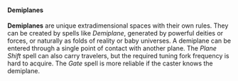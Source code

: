 #### Demiplanes

**Demiplanes** are unique extradimensional spaces with their own rules.
They can be created by spells like _<span class="spell spell-Demiplane_demiplane">Demiplane</span>_, generated by powerful deities or forces, or naturally as folds of reality or baby universes.
A demiplane can be entered through a single point of contact with another plane.
The _<span class="spell spell-Plane_Shift_plane_shift">Plane Shift</span>_ spell can also carry travelers, but the required tuning fork frequency is hard to acquire.
The _<span class="spell spell-Gate_gate">Gate</span>_ spell is more reliable if the caster knows the demiplane.
